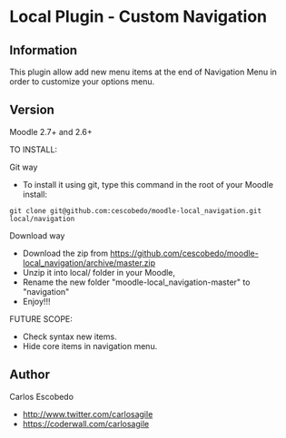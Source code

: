 Local Plugin - Custom Navigation
======================

Information
-----------

This plugin allow add new menu items at the end of Navigation Menu in order to customize your options menu.

Version  
-------
Moodle 2.7+ and 2.6+

TO INSTALL:

Git way
- To install it using git, type this command in the root of your Moodle install:
```
git clone git@github.com:cescobedo/moodle-local_navigation.git local/navigation
```

Download way
- Download the zip from <https://github.com/cescobedo/moodle-local_navigation/archive/master.zip>
- Unzip it into  local/ folder in your Moodle,
- Rename the new folder "moodle-local_navigation-master" to "navigation"
- Enjoy!!!

FUTURE SCOPE:
- Check syntax new items.
- Hide core items in navigation menu.

Author
------
Carlos Escobedo
- <http://www.twitter.com/carlosagile>
- <https://coderwall.com/carlosagile>


